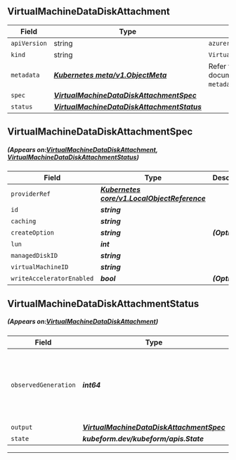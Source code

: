 ## VirtualMachineDataDiskAttachment
| Field | Type | Description |
| ------ | ----- | ----------- |
| `apiVersion` | string | `azurerm.kubeform.com/v1alpha1` |
|    `kind` | string | `VirtualMachineDataDiskAttachment` |
| `metadata` | ***[Kubernetes meta/v1.ObjectMeta](https://kubernetes.io/docs/reference/generated/kubernetes-api/v1.13/#objectmeta-v1-meta)***|Refer to the Kubernetes API documentation for the fields of the `metadata` field.|
| `spec` | ***[VirtualMachineDataDiskAttachmentSpec](#VirtualMachineDataDiskAttachmentSpec)***||
| `status` | ***[VirtualMachineDataDiskAttachmentStatus](#VirtualMachineDataDiskAttachmentStatus)***||
## VirtualMachineDataDiskAttachmentSpec
##### (Appears on:[VirtualMachineDataDiskAttachment](#VirtualMachineDataDiskAttachment), [VirtualMachineDataDiskAttachmentStatus](#VirtualMachineDataDiskAttachmentStatus))
| Field | Type | Description |
| ------ | ----- | ----------- |
| `providerRef` | ***[Kubernetes core/v1.LocalObjectReference](https://kubernetes.io/docs/reference/generated/kubernetes-api/v1.13/#localobjectreference-v1-core)***||
| `id` | ***string***||
| `caching` | ***string***||
| `createOption` | ***string***| ***(Optional)*** |
| `lun` | ***int***||
| `managedDiskID` | ***string***||
| `virtualMachineID` | ***string***||
| `writeAcceleratorEnabled` | ***bool***| ***(Optional)*** |
## VirtualMachineDataDiskAttachmentStatus
##### (Appears on:[VirtualMachineDataDiskAttachment](#VirtualMachineDataDiskAttachment))
| Field | Type | Description |
| ------ | ----- | ----------- |
| `observedGeneration` | ***int64***| ***(Optional)*** Resource generation, which is updated on mutation by the API Server.|
| `output` | ***[VirtualMachineDataDiskAttachmentSpec](#VirtualMachineDataDiskAttachmentSpec)***| ***(Optional)*** |
| `state` | ***kubeform.dev/kubeform/apis.State***| ***(Optional)*** |
---
